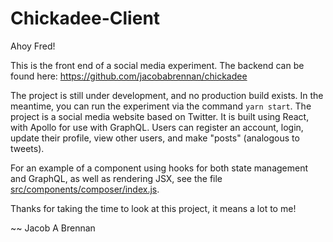 # Chickadee-Client

Ahoy Fred!

This is the front end of a social media experiment. The backend can be found here:
https://github.com/jacobabrennan/chickadee

The project is still under development, and no production build exists. In the meantime, you can run the experiment via the command `yarn start`. The project is a social media website based on Twitter. It is built using React, with Apollo for use with GraphQL. Users can register an account, login, update their profile, view other users, and make "posts" (analogous to tweets).

For an example of a component using hooks for both state management and GraphQL, as well as rendering JSX, see the file [src/components/composer/index.js](https://github.com/jacobabrennan/chickadee-client/blob/master/src/components/composer/index.js).

Thanks for taking the time to look at this project, it means a lot to me!

~~ Jacob A Brennan
